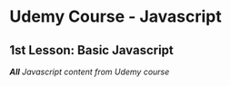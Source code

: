 # Udemy Course - Javascript
## 1st Lesson: Basic Javascript

***All*** *Javascript content from Udemy course*
